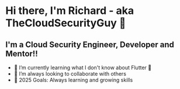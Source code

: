 # Hi there, I'm Richard - aka TheCloudSecurityGuy 👋

## I'm a Cloud Security Engineer, Developer and Mentor!!

- 🌱 I’m currently learning what I don't know about Flutter  🤣
- 👯 I’m always looking to collaborate with others
- 🥅 2025 Goals: Always learning and growing skills
